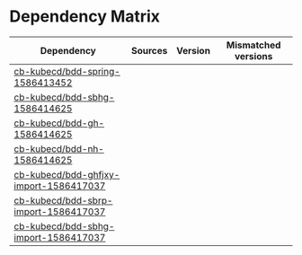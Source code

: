 # Dependency Matrix

Dependency | Sources | Version | Mismatched versions
---------- | ------- | ------- | -------------------
[cb-kubecd/bdd-spring-1586413452](https://github.com/cb-kubecd/bdd-spring-1586413452.git) |  | []() | 
[cb-kubecd/bdd-sbhg-1586414625](https://github.com/cb-kubecd/bdd-sbhg-1586414625.git) |  | []() | 
[cb-kubecd/bdd-gh-1586414625](https://github.com/cb-kubecd/bdd-gh-1586414625.git) |  | []() | 
[cb-kubecd/bdd-nh-1586414625](https://github.com/cb-kubecd/bdd-nh-1586414625.git) |  | []() | 
[cb-kubecd/bdd-ghfjxy-import-1586417037](https://github.com/cb-kubecd/bdd-ghfjxy-import-1586417037.git) |  | []() | 
[cb-kubecd/bdd-sbrp-import-1586417037](https://github.com/cb-kubecd/bdd-sbrp-import-1586417037.git) |  | []() | 
[cb-kubecd/bdd-sbhg-import-1586417037](https://github.com/cb-kubecd/bdd-sbhg-import-1586417037.git) |  | []() | 
